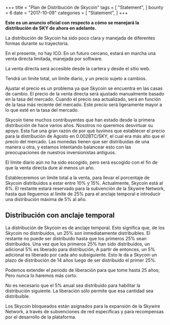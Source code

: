 +++
title = "Plan de Distribución de Skycoin"
tags = [
    "Statement",
]
bounty = 6
date = "2017-10-09"
categories = [
    "Statement",
]
+++

**Este es un anuncio oficial con respecto a cómo se manejará la distribución de SKY 
de ahora en adelante.**

La distribución de Skycoin ha sido poco clara y manejada de diferentes 
formas durante su trayectoria.

En el presente, no hay ICO. En un futuro cercano, estará en 
marcha una venta directa limitada, manejada por software.

La venta directa será accesible desde la cartera y desde el sitio web.

Tendrá un límite total, un límite diario, y un precio sujeto a cambios.

Ajustar el precio es un problema ya que Skycoin se encuentra en las casas de cambio. 
El precio de la venta directa será ajustado manualmente basado en la tasa del mercado. 
Cuando el precio sea actualizado, será en función de la tasa más reciente del mercado. 
Este precio será ligeramente mayor a lo que esté en la tasa del mercado.

Skycoin tiene muchos contribuyentes que han estado desde la primera distribución de hace varios años. 
Nosotros no queremos desvirtuar su apoyo. Esta fue una gran razón de por qué tuvimos
que establecer el precio para la distribución de Agosto en 0.002BTC/SKY, el cual era más alto que 
el precio del mercado. Las monedas tienen que ser distribuidas de una manera u otra, y estamos
intentando balancear esto con las preocupaciones de nuestros inversionistas antiguos.

El límite diario aún no ha sido escogido, pero será escogido con el fin de que la 
venta directa dure al menos un año.

Estableceremos un límite total a la venta, para llevar el porcentaje 
de Skycoin distribuidos a estar entre 10% y 15%. Actualmente, Skycoin está al 6%. 
El restante estará reservado para la subvención de la Skywire Network, hasta que 
lleguemos al límite de 25% para el anclaje temporal e introducir una distribución máxima 
de 5% al año.

## Distribución con anclaje temporal

La distribución de Skycoin es de anclaje temporal. Esto significa que, de los Skycoin no 
distribuidos, un 25% son inmediatamente distribuibles. El restante no puede ser distribuido 
hasta que los primeros 25% sean distribuidos. Una vez que los primeros 25% han sido 
distribuidos, un adicional 5% es liberado para distribución, A partir de
entonces, un 5% adicional es liberado por cada año subsiguiente. Esto le da a Skycoin 
un plazo de distribución de 14 años luego de ser distribuido el primer 25%.

Podemos extender el periodo de liberación para que tome hasta 
25 años; Pero nunca lo haremos más corto.

No es necesario que el 5% anual sea distribuido para habilitar la 
distribución siguiente. La liberación sólo permite que esa cantidad sea distribuible.

Los Skycoin bloqueados están asignados para la expansión de la Skywire Network, a través de 
subvenciones de red específicas y para recompensas por el desarrollo de la plataforma.

